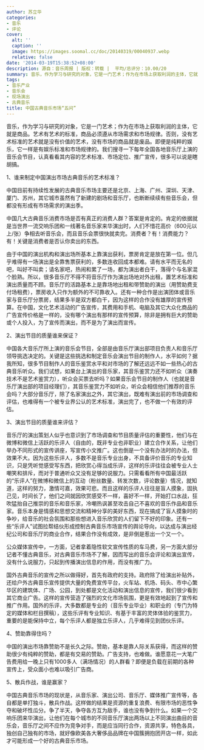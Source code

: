 ```yaml
---
author: 苏立华
categories:
- 音乐
- 评论
cover:
  alt: ''
  caption: ''
  image: https://images.soomal.cc/doc/20140319/00040937.webp
  relative: false
date: '2014-03-19T15:38:52+08:00'
description: 源自：音乐周报 | 版权：转载 |  平均/总评分：10.00/20
summary: 音乐，作为学习与研究的对象，它是一门艺术；作为在市场上获取利润的主体，它就是商品。艺术有艺术的标准，商品必须遵从市场需求和市场规律。否则，没有艺术标准的艺术就是没有价值的艺术，没有市场的商品就是废品。即便是纯粹的娱乐，它一样是有娱乐标准和市场规律的。我们搜寻一下每年全国各地音乐厅上演的音乐会节目……
tags:
- 音乐产业
- 音乐会
- 现场演出
- 古典音乐
title: 中国古典音乐市场“五问”
---
```


音乐，作为学习与研究的对象，它是一门艺术；作为在市场上获取利润的主体，它就是商品。艺术有艺术的标准，商品必须遵从市场需求和市场规律。否则，没有艺术标准的艺术就是没有价值的艺术，没有市场的商品就是废品。即便是纯粹的娱乐，它一样是有娱乐标准和市场规律的。我们搜寻一下每年全国各地音乐厅上演的音乐会节目，认真看看其内容的艺术标准、市场定位、推广宣传，很多可以说是瞎胡搞。

1、谁来制定中国演出市场古典音乐的艺术标准？

中国目前有持续性发展的古典音乐市场主要还是北京、上海、广州、深圳、天津、厦门、苏州，其它城市虽然有了新建的剧场和音乐厅，也断断续续有些音乐会，但都没有形成有市场需求的演出季。

中国几大古典音乐消费市场是否有真正的消费人群？答案是肯定的。肯定的依据就是当世界一流交响乐团和一线著名音乐家来华演出时，人们不惜花高价（600元以上/张）争相去听音乐会，而且音乐会票很快就卖完。消费者？有！消费能力？有！关键是消费者是否认你卖出的东西。

由于中国的演出机构和演出场所基本上靠演出获利，票房肯定是放在第一位。但几乎难得有一场演出是全靠售票获利的，多数连收回成本都难。请有水平而无名的吧，叫好不叫卖；请名家吧，热闹和累了一场，都为演出者白干，落得个与名家混个脸熟。所以，很多音乐厅不得不将音乐厅作为演出场地对外出租，置艺术标准和演出质量而不顾。音乐厅的活路基本上是靠场地出租和带赞助的演出（用赞助费支付场租费），票房收入只作为额外的不可靠收入。还有一种合作是出演团体或音乐家与音乐厅分票房，结果多半是双方都白干，因为这样的合作没有雄厚的宣传预算。在中国，文化艺术活动的广告宣传，其费用和手机、电脑及其它大众化商品的广告宣传价格是一样的，没有哪个演出有那样的宣传预算，除非是拥有巨大的赞助或个人投入，为了宣传而演出，而不是为了演出而宣传。

2、演出节目的质量谁来保证？

中国各大音乐厅所上演的音乐会节目，全部是由音乐厅演出部项目负责人和音乐厅领导挑选决定的。关键是这些挑选和制定音乐会演出节目的制作人，水平如何？据我所知，很多节目制作人的音乐鉴赏水平和对市场的了解还远远不如一些热心的古典音乐听众。我们试想，如果台上演出的音乐家，其音乐鉴赏力还不如听众（演奏技术不是艺术鉴赏力），听众会买票去听吗？如果音乐会节目的制作人（也就是音乐厅演出部的项目经理们），其音乐鉴赏力不如听众，听众会相信他们推荐的音乐会吗？大部分音乐厅，除了名家演出之外，其它演出，既难有演出前的市场调查和评估，也难得有一个被专业界公认的艺术标准，演出完了，也不做一个有效的评估。

3、演出节目的质量谁来评估？

音乐厅的演出策划人似乎也意识到了市场调查和节目质量评估的重要性，他们与在微博和微信上活跃的乐评人（自由的，既非专业也非职业）建立合作关系，让他们举办不同形式的宣传讲座，写宣传小文推广。这也倒是一个没有办法时的办法，但效果不大。因为这些乐评人，多数不是音乐专业出身，不具备评价音乐的专业知识，只是凭听觉感受写东西，把欣赏心得当成乐评，这样的乐评往往会被专业人士嘲笑和排斥，而对于普通听众又没有足够的说服力。只需看看所有中国最活跃的“乐评人”在微博和微信上的互动（粉丝数量、转发次数，评论数量）情况，就知道，这样的努力，激情可嘉，效果可悲。而且这样的乐评人往往是盲人摸象，固执己见，时间长了，他们之间就因欣赏感受不一样，喜好不一样，开始打口水战，狂吹猛抬自己推崇的音乐和音乐家，冷嘲热讽甚至攻击自己不喜欢的音乐作品和音乐家。音乐本身是情感和思想交流和精神分享的美好东西，现在搞成了盲人摸象时的争吵，给音乐的社会氛围和那些想进入音乐欣赏的人们留下不好的印象。还有一些“乐评人”试图拉帮结伙形成控制古典音乐市场宣传的舆论导向，以达成与演出经纪公司和音乐厅的商业合作，结果合作没有成效，是非倒是惹出一个又一个。

公众媒体宣传中，一方面，记者拿着隐性软文宣传性质的车马费，另一方面大部分记者不懂古典音乐，对古典音乐市场不了解，因而写出的音乐会评论和演出宣传，没有什么说服力，只起到传播演出信息的作用，而没有推广力。

国外古典音乐的宣传之所以做得好，首先有政府的支持。政府除了给演出补贴外，还给户外古典音乐宣传提供大量的免费宣传平台，火车站、机场、码头、市中心繁华区的建筑体、广场、公园，到处都是文化活动和演出信息的宣传，我们很少看到其它商业广告。这样的宣传营造了强烈的文化市场氛围，更是有效地起到了宣传和推广作用。国外的乐评，大多数都是专业的（音乐专业毕业）和职业的（专门为特定的媒体和栏目撰稿），这些乐评有专业知识、有基于丰富的灵体体验的鉴赏力，重要的是能保持中立，每个乐评人都是独立乐评人，几乎难得见到团伙乐评。

4、赞助靠得住吗？

中国的演出市场靠赞助不是长久之际。赞助，基本是靠人际关系获得，而这样的赞助很少有纯粹的赞助，都是有交易的赞助。广告支持，也难做。谁愿意花一大笔广告费用给一晚上只有1000多人（满场情况）的人群看？即便是负载在前期的各种宣传上，受众面小也难以吸引广告商。

5、散兵作战，谁是赢家？

中国古典音乐市场的现状是，从音乐家、演出公司、音乐厅、媒体推广宣传等，各自都是单打独斗，散兵作战。这样做的结果是资源的重复浪费、有限市场的恶性争夺和破坏性瓜分。争了半天，争夺各方互为敌手，谁也没有争到什么。如果一个交响乐团来华演出，让他们在每个城市的不同音乐厅演出两场以上不同演出曲目的音乐会，音乐厅之间不应作为竞争对手，而是应当同行合作，资源共享，特色各具，独创自己独有的市场，就好像欧美各大奢侈品品牌在中国簇拥抱团开店一样，如此才可能形成一个好的古典音乐市场。